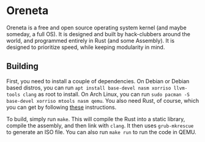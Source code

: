 # Oreneta

Oreneta is a free and open source operating system kernel (and maybe someday, a full OS). It is designed and built by hack-clubbers around the world, and programmed entirely in Rust (and some Assembly). It is designed to prioritize speed, while keeping modularity in mind.

## Building

First, you need to install a couple of dependencies. On Debian or Debian based distros, you can run `apt install base-devel nasm xorriso llvm-tools clang` as root to install. On Arch Linux, you can run `sudo pacman -S base-devel xorriso mtools nasm qemu`. You also need Rust, of course, which you can get by following [these](https://www.rust-lang.org/tools/install) instructions.

To build, simply run `make`. This will compile the Rust into a static library, compile the assembly, and then link with `clang`. It then uses `grub-mkrescue` to generate an ISO file. You can also run `make run` to run the code in QEMU.
